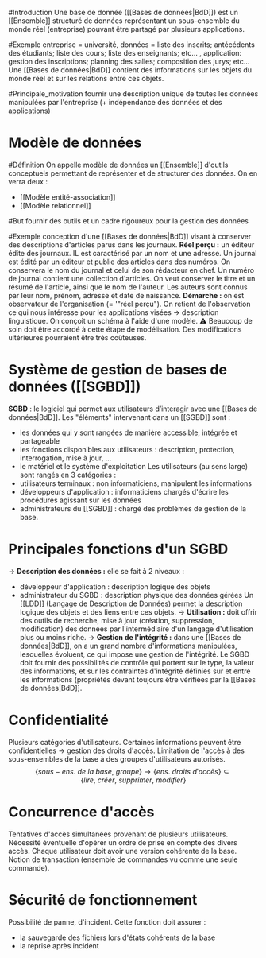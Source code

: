 #Introduction Une base de donnée ([[Bases de données|BdD]]) est un [[Ensemble]] structuré de données représentant un sous-ensemble du monde réel (entreprise) pouvant être partagé par plusieurs applications.

#Exemple entreprise = université, données = liste des inscrits; antécédents des étudiants; liste des cours; liste des enseignants; etc... , application: gestion des inscriptions; planning des salles; composition des jurys; etc... Une [[Bases de données|BdD]] contient des informations sur les objets du monde réel et sur les relations entre ces objets.

#Principale_motivation fournir une description unique de toutes les données manipulées par l'entreprise (+ indépendance des données et des applications)

# Modèle de données

#Définition On appelle modèle de données un [[Ensemble]] d'outils conceptuels permettant de représenter et de structurer des données. On en verra deux : 
- [[Modèle entité-association]]
- [[Modèle relationnel]]

#But fournir des outils et un cadre rigoureux pour la gestion des données

#Exemple conception d'une [[Bases de données|BdD]] visant à conserver des descriptions d'articles parus dans les journaux.
**Réel perçu :** un éditeur édite des journaux. IL est caractérisé par un nom et une adresse. Un journal est édité par un éditeur et publie des articles dans des numéros. On conservera le nom du journal et celui de son rédacteur en chef. Un numéro de journal contient une collection d'articles. On veut conserver le titre et un résumé de l'article, ainsi que le nom de l'auteur. Les auteurs sont connus par leur nom, prénom, adresse et date de naissance.
**Démarche :** on est observateur de l'organisation (= '"réel perçu"). On retient de l'observation ce qui nous intéresse pour les applications visées $\rightarrow$ description linguistique. On conçoit un schéma à l'aide d'une modèle. ⚠ Beaucoup de soin doit être accordé à cette étape de modélisation. Des modifications ultérieures pourraient être très coûteuses. 

# Système de gestion de bases de données ([[SGBD]])

**SGBD** : le logiciel qui permet aux utilisateurs d’interagir avec une [[Bases de données|BdD]]. Les "éléments" intervenant dans un [[SGBD]] sont :
- les données qui y sont rangées de manière accessible, intégrée et partageable
- les fonctions disponibles aux utilisateurs : description, protection, interrogation, mise à jour, ...
- le matériel et le système d'exploitation
Les utilisateurs (au sens large) sont rangés en 3 catégories :
- utilisateurs terminaux : non informaticiens, manipulent les informations
- développeurs d'application : informaticiens chargés d'écrire les procédures agissant sur les données
- administrateurs du [[SGBD]] : chargé des problèmes de gestion de la base.

# Principales fonctions d'un SGBD

$\rightarrow$ **Description des données :** elle se fait à 2 niveaux :
- développeur d'application : description logique des objets
- administrateur du SGBD : description physique des données gérées
Un [[LDD]] (Langage de Description de Données) permet la description logique des objets et des liens entre ces objets.
$\rightarrow$ **Utilisation :** doit offrir des outils de recherche, mise à jour (création, suppression, modification) des données par l'intermédiaire d'un langage d'utilisation plus ou moins riche.
$\rightarrow$ **Gestion de l'intégrité :** dans une [[Bases de données|BdD]], on a un grand nombre d'informations manipulées, lesquelles évoluent, ce qui impose une gestion de l'intégrité. Le SGBD doit fournir des possibilités de contrôle qui portent sur le type, la valeur des informations, et sur les contraintes d'intégrité définies sur et entre les informations (propriétés devant toujours être vérifiées par la [[Bases de données|BdD]]. 

# Confidentialité

Plusieurs catégories d'utilisateurs. Certaines informations peuvent être confidentielles $\rightarrow$ gestion des droits d'accès. Limitation de l'accès à des sous-ensembles de la base à des groupes d'utilisateurs autorisés.
$$\{sous-ens. \ de \ la \ base, \ groupe\} \rightarrow \{ens. \ droits \ d'accès\} \subseteq \{lire, \ créer, \ supprimer, \ modifier\}$$

# Concurrence d'accès

Tentatives d'accès simultanées provenant de plusieurs utilisateurs. Nécessité éventuelle d'opérer un ordre de prise en compte des divers accès. Chaque utilisateur doit avoir une version cohérente de la base. Notion de transaction (ensemble de commandes vu comme une seule commande).

# Sécurité de fonctionnement

Possibilité de panne, d'incident. Cette fonction doit assurer :
- la sauvegarde des fichiers lors d'états cohérents de la base
- la reprise après incident